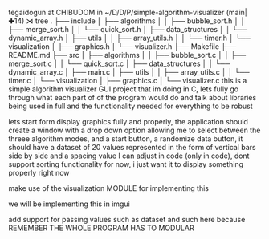 tegaidogun at CHIBUDOM in ~/D/D/P/simple-algorithm-visualizer (main|✚14)
⋊  tree
.
├── include
│   ├── algorithms
│   │   ├── bubble_sort.h
│   │   ├── merge_sort.h
│   │   └── quick_sort.h
│   ├── data_structures
│   │   └── dynamic_array.h
│   ├── utils
│   │   ├── array_utils.h
│   │   └── timer.h
│   └── visualization
│       ├── graphics.h
│       └── visualizer.h
├── Makefile
├── README.md
├── src
│   ├── algorithms
│   │   ├── bubble_sort.c
│   │   ├── merge_sort.c
│   │   └── quick_sort.c
│   ├── data_structures
│   │   └── dynamic_array.c
│   ├── main.c
│   ├── utils
│   │   ├── array_utils.c
│   │   └── timer.c
│   └── visualization
│       ├── graphics.c
│       └── visualizer.c
this is a simple algorithm visualizer GUI project that im doing in C, lets fully go through what each part of of the program would do and talk about libraries being used in full and the functionality needed for everything to be robust

lets start form display graphics fully and properly, the application should create a window with a drop down option allowing me to select between the threee algorithm modes, and a start button, a randomize data button, it should have a dataset of 20 values represented in the form of vertical bars side by side and a spacing value I can adjust in code (only in code), dont support sorting functionality for now, i just want it to display something properly right now

make use of the visualization MODULE for implementing this

we will be implementing this in imgui

add support for passing values such as dataset and such here because REMEMBER THE WHOLE PROGRAM HAS TO MODULAR